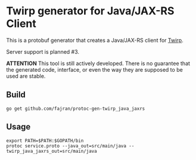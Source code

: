Twirp generator for Java/JAX-RS Client
======================================

This is a protobuf generator that creates a Java/JAX-RS client for
[Twirp](https://github.com/twitchtv/twirp).

Server support is planned #3.

**ATTENTION** This tool is still actively developed. There is no guarantee that
the generated code, interface, or even the way they are supposed to be used are
stable.

Build
-----

    go get github.com/fajran/protoc-gen-twirp_java_jaxrs


Usage
-----

    export PATH=$PATH:$GOPATH/bin
    protoc service.proto --java_out=src/main/java --twirp_java_jaxrs_out=src/main/java

